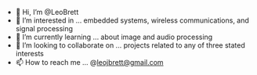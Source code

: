 - 👋 Hi, I’m @LeoBrett
- 👀 I’m interested in ... embedded systems, wireless communications, and signal processing
- 🌱 I’m currently learning ... about image and audio processing
- 💞️ I’m looking to collaborate on ... projects related to any of three stated interests
- 📫 How to reach me ... @leojbrett@gmail.com

<!---
LeoBrett/LeoBrett is a ✨ special ✨ repository because its `README.md` (this file) appears on your GitHub profile.
You can click the Preview link to take a look at your changes.
--->

